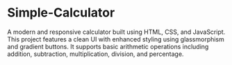 # Simple-Calculator
A modern and responsive calculator built using HTML, CSS, and JavaScript. This project features a clean UI with enhanced styling using glassmorphism and gradient buttons. It supports basic arithmetic operations including addition, subtraction, multiplication, division, and percentage.
